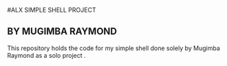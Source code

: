 #ALX SIMPLE SHELL PROJECT
## BY MUGIMBA RAYMOND
This repository holds the code for my simple shell done solely by Mugimba Raymond as a solo project .
